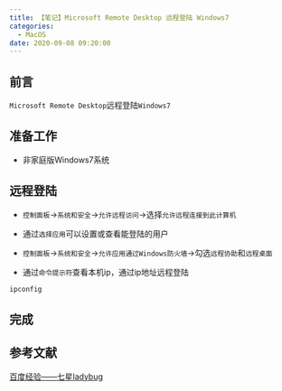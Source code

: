 ```yaml
---
title: 【笔记】Microsoft Remote Desktop 远程登陆 Windows7
categories:
  - MacOS
date: 2020-09-08 09:20:00
---
```


## 前言

`Microsoft Remote Desktop`远程登陆`Windows7`

<!-- more -->

## 准备工作

- 非家庭版Windows7系统

## 远程登陆

- `控制面板`->`系统和安全`->`允许远程访问`->选择`允许远程连接到此计算机`

- 通过`选择应用`可以设置或查看能登陆的用户

- `控制面板`->`系统和安全`->`允许应用通过Windows防火墙`->勾选`远程协助`和`远程桌面`

- 通过`命令提示符`查看本机ip，通过ip地址远程登陆

``` sh
ipconfig
```

## 完成

## 参考文献

[百度经验——七星ladybug](https://jingyan.baidu.com/article/219f4bf7fe65e9de442d38b6.html)

